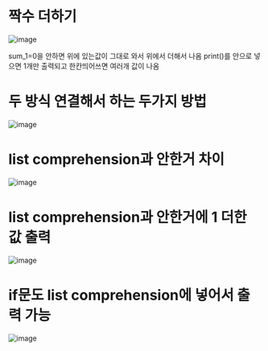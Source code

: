 # 짝수 더하기

![image](https://github.com/LeeMinGyu23/1/assets/117800561/e06edb7d-349e-468d-be00-36d1966f2095)

sum_1=0을 안하면 위에 있는값이 그대로 와서 위에서 더해서 나옴 
print()를 안으로 넣으면 1개만 출력되고 한칸띄어쓰면 여러개 값이 나옴

# 두 방식 연결해서 하는 두가지 방법

![image](https://github.com/LeeMinGyu23/1/assets/117800561/0a7fdb0c-d0a1-4f9d-b6a2-3198bbef84da)

# list comprehension과 안한거 차이
![image](https://github.com/LeeMinGyu23/1/assets/117800561/f60149b2-d287-4d2d-9b74-2bf761faf06c)

# list comprehension과 안한거에 1 더한 값 출력
![image](https://github.com/LeeMinGyu23/1/assets/117800561/76c8a109-0dfa-4ed9-bded-834c6ce37e5d)

# if문도 list comprehension에 넣어서 출력 가능
![image](https://github.com/LeeMinGyu23/1/assets/117800561/eef97acf-332d-4e41-abaa-dd43ec6db57a)
